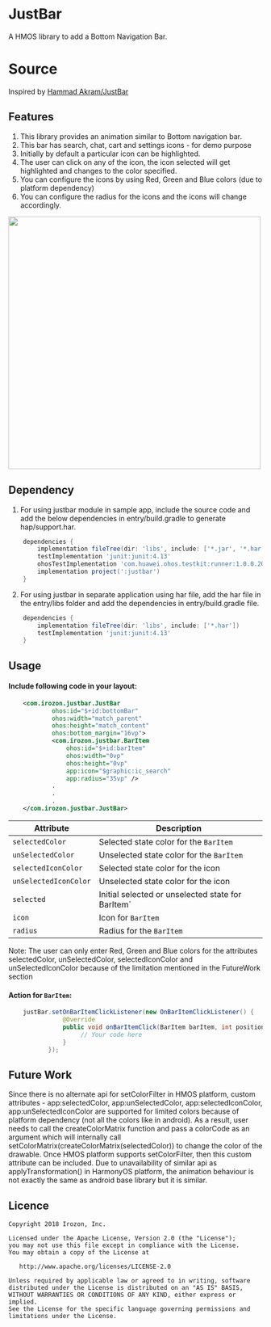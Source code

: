 # JustBar
A HMOS library to add a Bottom Navigation Bar.

# Source
Inspired by [Hammad Akram/JustBar](https://github.com/Hamadakram/JustBar)

## Features
1) This library provides an animation similar to Bottom navigation bar. 
2) This bar has search, chat, cart and settings icons - for demo purpose
3) Initially by default a particular icon can be highlighted.
4) The user can click on any of the icon, the icon selected will get highlighted and changes to the color specified.
5) You can configure the icons by using Red, Green and Blue colors (due to platform dependency)
6) You can configure the radius for the icons and the icons will change accordingly.

<img src="https://github.com/arpithakori/JustBar/blob/main/screenshots/Just%20Bar%20gif.gif" width="500">

## Dependency
1. For using justbar module in sample app, include the source code and add the below dependencies in entry/build.gradle to generate hap/support.har.
```groovy
	dependencies {
        implementation fileTree(dir: 'libs', include: ['*.jar', '*.har'])
        testImplementation 'junit:junit:4.13'
        ohosTestImplementation 'com.huawei.ohos.testkit:runner:1.0.0.200'
        implementation project(':justbar')
    }
```
2. For using justbar in separate application using har file, add the har file in the entry/libs folder and add the dependencies in entry/build.gradle file.
```groovy
	dependencies {
		implementation fileTree(dir: 'libs', include: ['*.har'])
		testImplementation 'junit:junit:4.13'
	}
```

## Usage
#### Include following code in your layout:
```xml
    <com.irozon.justbar.JustBar
            ohos:id="$+id:bottomBar"
            ohos:width="match_parent"
            ohos:height="match_content"
            ohos:bottom_margin="16vp">
            <com.irozon.justbar.BarItem
                ohos:id="$+id:barItem"
                ohos:width="0vp"
                ohos:height="0vp"
                app:icon="$graphic:ic_search"
                app:radius="35vp" />
            .
            .
            .
    </com.irozon.justbar.JustBar>
```
Attribute | Description
--- | ---
`selectedColor` | Selected state color for the ` BarItem `
`unSelectedColor` | Unselected state color for the `BarItem`
`selectedIconColor` | Selected state color for the icon
`unSelectedIconColor` | Unselected state color for the icon
`selected` | Initial selected or unselected state for BarItem`
`icon` | Icon for `BarItem`
`radius` | Radius for the `BarItem`

Note: The user can only enter Red, Green and Blue colors for the attributes selectedColor, unSelectedColor, selectedIconColor and unSelectedIconColor because of the limitation mentioned in the FutureWork section

#### Action for `BarItem`:
```java
    justBar.setOnBarItemClickListener(new OnBarItemClickListener() {
               @Override
               public void onBarItemClick(BarItem barItem, int position) {
                    // Your code here
               }
           });
```

## Future Work
Since there is no alternate api for setColorFilter in HMOS platform, custom attributes - app:selectedColor, 
app:unSelectedColor, app:selectedIconColor, app:unSelectedIconColor are supported for limited colors because of platform dependency (not all the colors like in android). 
As a result, user needs to call the createColorMatrix function and pass a colorCode as an argument which will internally call setColorMatrix(createColorMatrix(selectedColor)) to change the color of the drawable. Once HMOS platform supports setColorFilter, then this custom attribute can be included.
Due to unavailability of similar api as applyTransformation() in HarmonyOS platform, the animation behaviour is not exactly the same as android base library but it is similar.
                                                                                                   
## Licence
```
Copyright 2018 Irozon, Inc.

Licensed under the Apache License, Version 2.0 (the "License");
you may not use this file except in compliance with the License.
You may obtain a copy of the License at

   http://www.apache.org/licenses/LICENSE-2.0

Unless required by applicable law or agreed to in writing, software
distributed under the License is distributed on an "AS IS" BASIS,
WITHOUT WARRANTIES OR CONDITIONS OF ANY KIND, either express or implied.
See the License for the specific language governing permissions and
limitations under the License.
```                                                                                   

